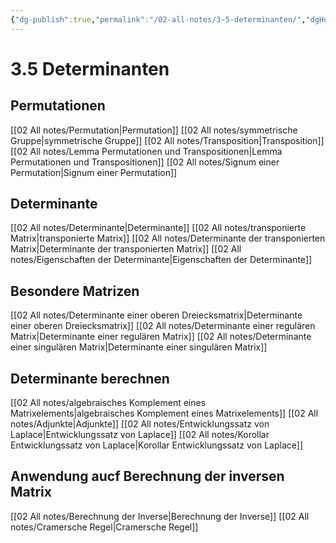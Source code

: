 ```yaml
---
{"dg-publish":true,"permalink":"/02-all-notes/3-5-determinanten/","dgHomeLink":true,"dgPassFrontmatter":false}
---
```


# 3.5 Determinanten
## Permutationen 
[[02 All notes/Permutation|Permutation]]
[[02 All notes/symmetrische Gruppe|symmetrische Gruppe]]
[[02 All notes/Transposition|Transposition]]
[[02 All notes/Lemma Permutationen und Transpositionen|Lemma Permutationen und Transpositionen]]
[[02 All notes/Signum einer Permutation|Signum einer Permutation]]

## Determinante
[[02 All notes/Determinante|Determinante]]
[[02 All notes/transponierte Matrix|transponierte Matrix]]
[[02 All notes/Determinante der transponierten Matrix|Determinante der transponierten Matrix]]
[[02 All notes/Eigenschaften der Determinante|Eigenschaften der Determinante]]

## Besondere Matrizen 
[[02 All notes/Determinante einer oberen Dreiecksmatrix|Determinante einer oberen Dreiecksmatrix]]
[[02 All notes/Determinante einer regulären Matrix|Determinante einer regulären Matrix]]
[[02 All notes/Determinante einer singulären Matrix|Determinante einer singulären Matrix]]

## Determinante berechnen 
[[02 All notes/algebraisches Komplement eines Matrixelements|algebraisches Komplement eines Matrixelements]]
[[02 All notes/Adjunkte|Adjunkte]]
[[02 All notes/Entwicklungssatz von Laplace|Entwicklungssatz von Laplace]]
[[02 All notes/Korollar Entwicklungssatz von Laplace|Korollar Entwicklungssatz von Laplace]]

## Anwendung aucf Berechnung der inversen Matrix
[[02 All notes/Berechnung der Inverse|Berechnung der Inverse]]
[[02 All notes/Cramersche Regel|Cramersche Regel]]